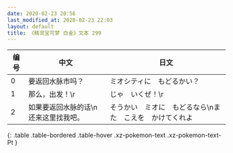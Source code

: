 ```yaml
---
date: 2020-02-23 20:56
last_modified_at: 2020-02-23 22:03
layout: default
title: 《精灵宝可梦 白金》文本 299
---
```

| 编号 | 中文 | 日文 |
| ---- | ---- | ---- |
| 0 | 要返回水脉市吗？ | ミオシティに　もどるかい？ |
| 1 | 那么，出发！\r | じゃ　いくぜ！\r |
| 2 | 如果要返回水脉的话\n还来这里找我吧。 | そうかい　ミオに　もどるなら\nまた　こえを　かけてくれよ |
{: .table .table-bordered .table-hover .xz-pokemon-text .xz-pokemon-text-Pt }